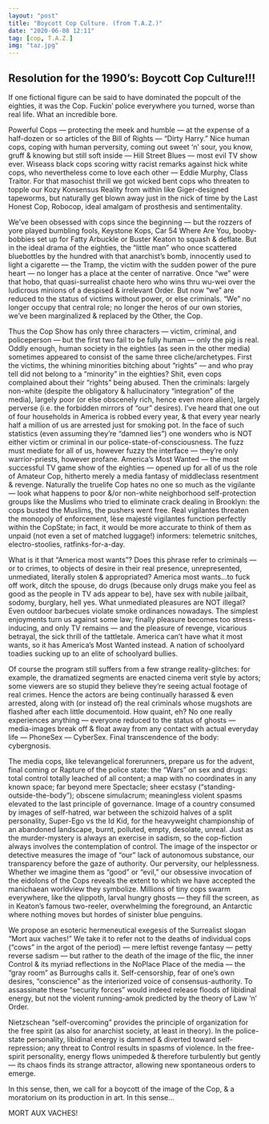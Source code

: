 ```yaml
---
layout: "post"
title: "Boycott Cop Culture. (from T.A.Z.)"
date: "2020-06-08 12:11"
tag: [cop, T.A.Z.]
img: "taz.jpg"
---
```


## Resolution for the 1990’s: Boycott Cop Culture!!! ##

If one fictional figure can be said to have dominated the popcult of the eighties, it was the Cop. Fuckin’ police everywhere you turned, worse than real life. What an incredible bore.

Powerful Cops — protecting the meek and humble — at the expense of a half-dozen or so articles of the Bill of Rights — “Dirty Harry.” Nice human cops, coping with human perversity, coming out sweet ‘n’ sour, you know, gruff & knowing but still soft inside — Hill Street Blues — most evil TV show ever. Wiseass black cops scoring witty racist remarks against hick white cops, who nevertheless come to love each other — Eddie Murphy, Class Traitor. For that masochist thrill we got wicked bent cops who threaten to topple our Kozy Konsensus Reality from within like Giger-designed tapeworms, but naturally get blown away just in the nick of time by the Last Honest Cop, Robocop, ideal amalgam of prosthesis and sentimentality.

We’ve been obsessed with cops since the beginning — but the rozzers of yore played bumbling fools, Keystone Kops, Car 54 Where Are You, booby-bobbies set up for Fatty Arbuckle or Buster Keaton to squash & deflate. But in the ideal drama of the eighties, the “little man” who once scattered bluebottles by the hundred with that anarchist’s bomb, innocently used to light a cigarette — the Tramp, the victim with the sudden power of the pure heart — no longer has a place at the center of narrative. Once “we” were that hobo, that quasi-surrealist chaote hero who wins thru wu-wei over the ludicrous minions of a despised & irrelevant Order. But now “we” are reduced to the status of victims without power, or else criminals. “We” no longer occupy that central role; no longer the heros of our own stories, we’ve been marginalized & replaced by the Other, the Cop.

Thus the Cop Show has only three characters — victim, criminal, and policeperson — but the first two fail to be fully human — only the pig is real. Oddly enough, human society in the eighties (as seen in the other media) sometimes appeared to consist of the same three cliche/archetypes. First the victims, the whining minorities bitching about “rights” — and who pray tell did not belong to a “minority” in the eighties? Shit, even cops complained about their “rights” being abused. Then the criminals: largely non-white (despite the obligatory & hallucinatory “integration” of the media), largely poor (or else obscenely rich, hence even more alien), largely perverse (i.e. the forbidden mirrors of “our” desires). I’ve heard that one out of four households in America is robbed every year, & that every year nearly half a million of us are arrested just for smoking pot. In the face of such statistics (even assuming they’re “damned lies”) one wonders who is NOT either victim or criminal in our police-state-of-consciousness. The fuzz must mediate for all of us, however fuzzy the interface — they’re only warrior-priests, however profane. America’s Most Wanted — the most successful TV game show of the eighties — opened up for all of us the role of Amateur Cop, hitherto merely a media fantasy of middleclass resentment & revenge. Naturally the truelife Cop hates no one so much as the vigilante — look what happens to poor &/or non-white neighborhood self-protection groups like the Muslims who tried to eliminate crack dealing in Brooklyn: the cops busted the Muslims, the pushers went free. Real vigilantes threaten the monopoly of enforcement, lèse majesté vigilantes function perfectly within the CopState; in fact, it would be more accurate to think of them as unpaid (not even a set of matched luggage!) informers: telemetric snitches, electro-stoolies, ratfinks-for-a-day.

What is it that “America most wants”? Does this phrase refer to criminals — or to crimes, to objects of desire in their real presence, unrepresented, unmediated, literally stolen & appropriated? America most wants...to fuck off work, ditch the spouse, do drugs (because only drugs make you feel as good as the people in TV ads appear to be), have sex with nubile jailbait, sodomy, burglary, hell yes. What unmediated pleasures are NOT illegal? Even outdoor barbecues violate smoke ordinances nowadays. The simplest enjoyments turn us against some law; finally pleasure becomes too stress-inducing, and only TV remains — and the pleasure of revenge, vicarious betrayal, the sick thrill of the tattletale. America can’t have what it most wants, so it has America’s Most Wanted instead. A nation of schoolyard toadies sucking up to an elite of schoolyard bullies.

Of course the program still suffers from a few strange reality-glitches: for example, the dramatized segments are enacted cinema verit style by actors; some viewers are so stupid they believe they’re seeing actual footage of real crimes. Hence the actors are being continually harassed & even arrested, along with (or instead of) the real criminals whose mugshots are flashed after each little documentoid. How quaint, eh? No one really experiences anything — everyone reduced to the status of ghosts — media-images break off & float away from any contact with actual everyday life — PhoneSex — CyberSex. Final transcendence of the body: cybergnosis.

The media cops, like televangelical forerunners, prepare us for the advent, final coming or Rapture of the police state: the “Wars” on sex and drugs: total control totally leached of all content; a map with no coordinates in any known space; far beyond mere Spectacle; sheer ecstasy (“standing-outside-the-body”); obscene simulacrum; meaningless violent spasms elevated to the last principle of governance. Image of a country consumed by images of self-hatred, war between the schizoid halves of a split personality, Super-Ego vs the Id Kid, for the heavyweight championship of an abandoned landscape, burnt, polluted, empty, desolate, unreal. Just as the murder-mystery is always an exercise in sadism, so the cop-fiction always involves the contemplation of control. The image of the inspector or detective measures the image of “our” lack of autonomous substance, our transparency before the gaze of authority. Our perversity, our helplessness. Whether we imagine them as “good” or “evil,” our obsessive invocation of the eidolons of the Cops reveals the extent to which we have accepted the manichaean worldview they symbolize. Millions of tiny cops swarm everywhere, like the qlippoth, larval hungry ghosts — they fill the screen, as in Keaton’s famous two-reeler, overwhelming the foreground, an Antarctic where nothing moves but hordes of sinister blue penguins.

We propose an esoteric hermeneutical exegesis of the Surrealist slogan “Mort aux vaches!” We take it to refer not to the deaths of individual cops (“cows” in the argot of the period) — mere leftist revenge fantasy — petty reverse sadism — but rather to the death of the image of the flic, the inner Control & its myriad reflections in the NoPlace Place of the media — the “gray room” as Burroughs calls it. Self-censorship, fear of one’s own desires, “conscience” as the interiorized voice of consensus-authority. To assassinate these “security forces” would indeed release floods of libidinal energy, but not the violent running-amok predicted by the theory of Law ‘n’ Order.

Nietzschean “self-overcoming” provides the principle of organization for the free spirit (as also for anarchist society, at least in theory). In the police-state personality, libidinal energy is dammed & diverted toward self-repression; any threat to Control results in spasms of violence. In the free-spirit personality, energy flows unimpeded & therefore turbulently but gently — its chaos finds its strange attractor, allowing new spontaneous orders to emerge.

In this sense, then, we call for a boycott of the image of the Cop, & a moratorium on its production in art. In this sense...

MORT AUX VACHES!
